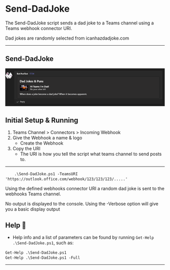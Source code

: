 # Send-DadJoke

The Send-DadJoke script sends a dad joke to a Teams channel using a Teams webhook connector URI.

Dad jokes are randomly selected from icanhazdadjoke.com

---

## Send-DadJoke

![Send-DadJoke](https://raw.githubusercontent.com/Celerium/Send-DadJoke/main/.github/Celerium-Send-DadJoke-Example001.png)

## Initial Setup & Running

1. Teams Channel > Connectors > Incoming Webhook
2. Give the Webhook a name & logo
    - Create the Webhook
4. Copy the URI
    - The URI is how you tell the script what teams channel to send posts to.

---

```posh
    .\Send-DadJoke.ps1 -TeamsURI 'https://outlook.office.com/webhook/123/123/123/.....'
```

Using the defined webhooks connector URI a random dad joke is sent to the webhooks Teams channel.

No output is displayed to the console.
Using the -Verbose option will give you a basic display output


## Help :blue_book:

  - Help info and a list of parameters can be found by running `Get-Help .\Send-DadJoke.ps1`, such as:

```posh
Get-Help .\Send-DadJoke.ps1
Get-Help .\Send-DadJoke.ps1 -Full
```

---
